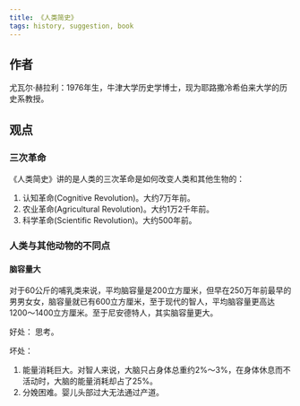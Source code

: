 ```yaml
---
title: 《人类简史》
tags: history, suggestion, book
---
```


## 作者
尤瓦尔·赫拉利：1976年生，牛津大学历史学博士，现为耶路撒冷希伯来大学的历史系教授。


## 观点
### 三次革命
《人类简史》讲的是人类的三次革命是如何改变人类和其他生物的：
1. 认知革命(Cognitive Revolution)。大约7万年前。
2. 农业革命(Agricultural Revolution)。大约1万2千年前。
3. 科学革命(Scientific Revolution)。大约500年前。

### 人类与其他动物的不同点
#### 脑容量大
对于60公斤的哺乳类来说，平均脑容量是200立方厘米，但早在250万年前最早的男男女女，脑容量就已有600立方厘米，至于现代的智人，平均脑容量更高达1200～1400立方厘米。至于尼安德特人，其实脑容量更大。

好处： 思考。

坏处：
1. 能量消耗巨大。对智人来说，大脑只占身体总重约2%～3%，在身体休息而不活动时，大脑的能量消耗却占了25%。
2. 分娩困难。婴儿头部过大无法通过产道。
